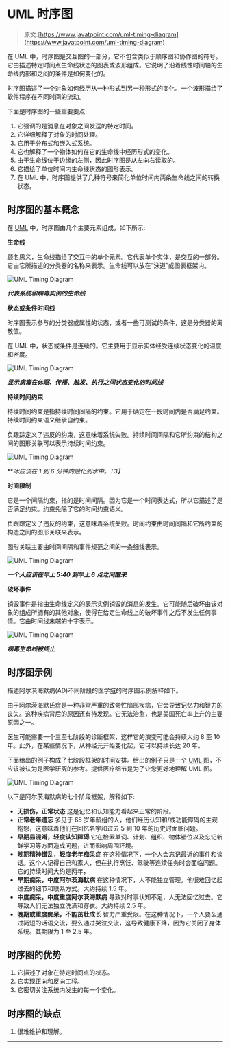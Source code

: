 # UML 时序图

> 原文:[https://www.javatpoint.com/uml-timing-diagram](https://www.javatpoint.com/uml-timing-diagram)

在 UML 中，时序图是交互图的一部分，它不包含类似于顺序图和协作图的符号。它由描述特定时间点生命线状态的图表或波形组成。它说明了沿着线性时间轴的生命线内部和之间的条件是如何变化的。

时序图描述了一个对象如何经历从一种形式到另一种形式的变化。一个波形描绘了软件程序在不同时间的流动。

下面是时序图的一些重要要点:

1.  它强调的是消息在对象之间发送的特定时间。
2.  它详细解释了对象的时间处理。
3.  它用于分布式和嵌入式系统。
4.  它也解释了一个物体如何在它的生命线中经历形式的变化。
5.  由于生命线位于边缘的左侧，因此时序图是从左向右读取的。
6.  它描绘了单位时间内生命线状态的图形表示。
7.  在 UML 中，时序图提供了几种符号来简化单位时间内两条生命线之间的转换状态。

## 时序图的基本概念

在 [UML](https://www.javatpoint.com/uml) 中，时序图由几个主要元素组成，如下所示:

**生命线**

顾名思义，生命线描绘了交互中的单个元素。它代表单个实体，是交互的一部分。它由它所描述的分类器的名称来表示。生命线可以放在“泳道”或图表框架内。

![UML Timing Diagram](../Images/c0bdaa723f2944c4b8e7f74d7661d424.png)

***代表系统和病毒实例的生命线***

**状态或条件时间线**

时序图表示参与的分类器或属性的状态，或者一些可测试的条件，这是分类器的离散值。

在 UML 中，状态或条件是连续的。它主要用于显示实体经受连续状态变化的温度和密度。

![UML Timing Diagram](../Images/14e5bcf5a246def708b7d3de768fd15a.png)

***显示病毒在休眠、传播、触发、执行之间状态变化的时间线***

**持续时间约束**

持续时间约束是指持续时间间隔的约束。它用于确定在一段时间内是否满足约束。持续时间约束语义继承自约束。

负跟踪定义了违反的约束，这意味着系统失败。持续时间间隔和它所约束的结构之间的图形关联可以表示持续时间约束。

![UML Timing Diagram](../Images/39acc5174c6b1c5cc256d0d9f97914c7.png)

***冰应该在 1 到 6 分钟内融化到水中。*T3】**

**时间限制**

它是一个间隔约束，指的是时间间隔。因为它是一个时间表达式，所以它描述了是否满足约束。约束免除了它的时间约束语义。

负跟踪定义了违反的约束，这意味着系统失败。时间约束由时间间隔和它所约束的构造之间的图形关联来表示。

图形关联主要由时间间隔和事件规范之间的一条细线表示。

![UML Timing Diagram](../Images/bc98de8dd2ee8bc160b787c0e87f39b3.png)

***一个人应该在早上 5:40 到早上 6 点之间醒来***

**破坏事件**

销毁事件是指由生命线定义的表示实例销毁的消息的发生。它可能随后破坏由该对象的组成所拥有的其他对象，使得在给定生命线上的破坏事件之后不发生任何事情。它由时间线末端的十字表示。

![UML Timing Diagram](../Images/206f786a4ecb5871d39baa610ee63bfa.png)

***病毒生命线被终止***

## 时序图示例

描述阿尔茨海默病(AD)不同阶段的医学[域](https://www.javatpoint.com/what-is-domain)的时序图示例解释如下。

由于阿尔茨海默氏症是一种非常严重的致命性脑部疾病，它会导致记忆力和智力的丧失。这种疾病背后的原因还有待发现。它无法治愈，也是美国死亡率上升的主要原因之一。

医生可能需要一个三至七阶段的诊断框架，这样它的演变可能会持续大约 8 至 10 年。此外，在某些情况下，从神经元开始变化起，它可以持续长达 20 年。

下面给出的例子构成了七阶段框架的时间安排。给出的例子只是一个 [UML 图](https://www.javatpoint.com/uml-diagrams)，不应该被认为是医学研究的参考。提供医疗细节是为了让您更好地理解 UML 图。

![UML Timing Diagram](../Images/207355b55e8c55d9154a9f3d597e71ac.png)

以下是阿尔茨海默病的七个阶段框架，解释如下:

*   **无损伤，正常状态**
    这是记忆和认知能力看起来正常的阶段。
*   **正常老年遗忘**
    多见于 65 岁年龄组的人，他们经历认知和/或功能障碍的主观抱怨，这意味着他们在回忆名字和过去 5 到 10 年的历史时面临问题。
*   **早期易混淆，轻度认知障碍**
    它在检索单词、计划、组织、物体错位以及忘记新鲜学习等方面造成问题，进而影响周围环境。
*   **晚期精神错乱，轻度老年痴呆症**
    在这种情况下，一个人会忘记最近的事件和谈话。这个人记得自己和家人，但在执行烹饪、驾驶等连续任务时会面临问题。它的持续时间大约是两年，
*   **早期痴呆，中度阿尔茨海默病**
    在这种情况下，人不能独立管理。他很难回忆起过去的细节和联系方式。大约持续 1.5 年。
*   **中度痴呆，中度重度阿尔茨海默病**
    导致对时事认知不足，人无法回忆过去。它导致人们无法独立洗澡和穿衣。大约持续 2.5 年。
*   **晚期或重度痴呆，不能茁壮成长**
    智力严重受限。在这种情况下，一个人要么通过简短的话语交流，要么通过哭泣交流，这导致健康下降，因为它关闭了身体系统。其期限为 1 至 2.5 年。

## 时序图的优势

1.  它描述了对象在特定时间点的状态。
2.  它实现正向和反向工程。
3.  它密切关注系统内发生的每一个变化。

## 时序图的缺点

1.  很难维护和理解。

* * *